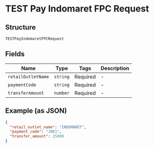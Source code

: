 
# TEST Pay Indomaret FPC Request

## Structure

`TESTPayIndomaretFPCRequest`

## Fields

| Name | Type | Tags | Description |
|  --- | --- | --- | --- |
| `retailOutletName` | `string` | Required | - |
| `paymentCode` | `string` | Required | - |
| `transferAmount` | `number` | Required | - |

## Example (as JSON)

```json
{
  "retail_outlet_name": "INDOMARET",
  "payment_code": "JOE1",
  "transfer_amount": 25000
}
```

